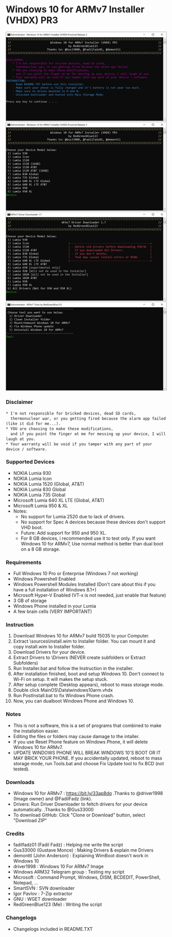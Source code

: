 # Windows 10 for ARMv7 Installer (VHDX) PR3
![alt text](https://github.com/RedGreenBlue09/Assets/raw/master/WFAv7-1.JPG "WFAv7-S1")
![alt text](https://github.com/RedGreenBlue09/Assets/raw/master/WFAv7-2.JPG "WFAv7-S2")
![alt text](https://github.com/RedGreenBlue09/Assets/raw/master/WFAv7-3.JPG "WFAv7-S3")
![alt text](https://github.com/RedGreenBlue09/Assets/raw/master/WFAv7-4.JPG "WFAv7-S4")
### Disclaimer
    * I'm not responsible for bricked devices, dead SD cards,
      thermonuclear war, or you getting fired because the alarm app failed (like it did for me...).
    * YOU are choosing to make these modifications,
      and if you point the finger at me for messing up your device, I will laugh at you.
    * Your warranty will be void if you tamper with any part of your device / software.
### Supported Devices
  - NOKIA Lumia 930
  - NOKIA Lumia Icon
  - NOKIA Lumia 1520 (Global, AT&T)
  - NOKIA Lumia 830 Global
  - NOKIA Lumia 735 Global
  - Microsoft Lumia 640 XL LTE (Global, AT&T)
  - Microsoft Lumia 950 & XL
  - Notes:
    * No support for Lumia 2520 due to lack of drivers.
    * No support for Spec A devices because these devices don't support VHD boot.
    * Future: Add support for 950 and 950 XL.
    * For 8 GB devices, i recommended use it to test only. If you want Windows 10 for ARMv7,
      Use normal method is better than dual boot on a 8 GB storage.
### Requirements
  - Full Windows 10 Pro or Enterprise (Windows 7 not working)
  - Windows Powershell Enabled
  - Windows Powershell Modules Installed
    (Don't care about this if you have a full installation of Windows 8.1+)
  - Microsoft Hyper-V Enabled (VT-x is not needed, just enable that feature)
  - 3 GB of storage
  - Windows Phone installed in your Lumia
  - A few brain cells (VERY IMPORTANT)
### Instruction
  1. Download Windows 10 for ARMv7 build 15035 to your Computer.
  2. Extract <ISOFILE>\sources\install.wim  to  Installer folder.
     You can mount it and copy install.wim to Installer folder.
  3. Download Drivers for your device.
  4. Extract Drivers to <InstallerFolder>\Drivers (NEVER create subfolders or Extract Subfolders)
  5. Run Installer.bat and follow the Instruction in the installer.
  6. After installation finished, boot and setup Windows 10.
     Don't connect to Wi-Fi on setup. It will makes the setup stuck.
  7. After setup complete (Desktop appears), reboot to mass storage mode.
  8. Double click MainOS\Data\windows10arm.vhdx
  9. Run PostInstall.bat to fix Windows Phone crash.
  10. Now, you can dualboot Windows Phone and Windows 10.
### Notes
  * This is not a software, this is a set of programs that combined to make the installation easier.
  * Editing the files or folders may cause damage to the intaller.
  * If you use Reset Phone feature on Windows Phone, it will delete Windows 10 for ARMv7.
  * UPDATE WINDOWS PHONE WILL BREAK WINDOWS 10'S BOOT OR IT MAY BRICK YOUR PHONE.
    If you accidentally updated, reboot to mass storage mode,
    run Tools.bat and choose Fix Update tool to fix BCD (not tested).
### Downloads
  - Windows 10 for ARMv7  : https://bit.ly/33ap8dq
    .Thanks to @driver1998 (Image owner) and @FadilFadz (link).
  - Drivers: Run Driver Downloader to feltch drivers for your device automatically.
    .Thanks to @Gus33000
  - To download GitHub: Click "Clone or Download" button, select "Download ZIP"
### Credits
  - fadilfadz01 (Fadil Fadz)     : Helping me write the script
  - Gus33000 (Gustave Monce)     : Making Drivers & explain me Drivers
  - demonttl (John Anderson)     : Explaining WimBoot doesn't work in Windows 10
  - driver1998                   : Windows 10 For ARMv7 Image
  - Windows ARM32 Telegram group : Testing my script
  - Microsoft                    : Command Prompt, Windows, DISM, BCDEDIT, PowerShell, Notepad, ...
  - SmartSVN                     : SVN downloader
  - Igor Pavlov                  : 7-Zip extractor
  - GNU                          : WGET downloader
  - RedGreenBlue123 (Me)         : Writing the script
### Changelogs
  - Changelogs included in README.TXT
